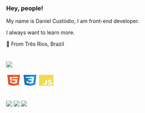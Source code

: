 

### Hey, people!
My name is Daniel Custódio, I am front-end developer.

I always want to learn more.

📍 From Três Rios, Brazil
#
  <img height="180em" src="https://github-readme-stats-eight-theta.vercel.app/api/top-langs/?username=DanielSCustodio&layout=compact&langs_count=8&theme=none"/>
<div style="display: inline_block"><br>
  <img align="center" alt="Daniel-HTML" height="30" width="40" src="https://raw.githubusercontent.com/devicons/devicon/master/icons/html5/html5-original.svg">
  <img align="center" alt="Daniel-CSS" height="30" width="40" src="https://raw.githubusercontent.com/devicons/devicon/master/icons/css3/css3-original.svg">
    <img align="center" alt="Daniel-Js" height="30" width="40" src="https://raw.githubusercontent.com/devicons/devicon/master/icons/javascript/javascript-plain.svg">

  #
  <div>
  <a href = "mailto:danielcustodio.dev@gmail.com"><img src="https://img.shields.io/badge/-Gmail-%23EA4335?style=for-the-badge&logo=gmail&logoColor=white" target="_blank"></a>
  <a href="https://www.linkedin.com/in/danielsilvacustodio/" target="_blank"><img src="https://img.shields.io/badge/-LinkedIn-%230077B5?style=for-the-badge&logo=linkedin&logoColor=white" target="_blank"></a>
  <a href="https://www.instagram.com/danielscustodio/" target="_blank"><img src="https://img.shields.io/badge/-Instagram-%23E4405F?style=for-the-badge&logo=instagram&logoColor=white" target="_blank"></a>
  
</div>
